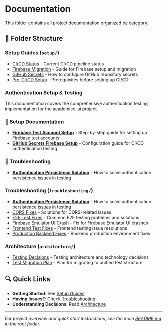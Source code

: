 # Documentation

This folder contains all project documentation organized by category.

## 📁 Folder Structure

### Setup Guides (`setup/`)

- [CI/CD Status](./setup/ci-cd-status.md) - Current CI/CD pipeline status
- [Firebase Migration](./setup/firebase-migration.md) - Guide for Firebase setup and migration
- [GitHub Secrets](./setup/github-secrets.md) - How to configure GitHub repository secrets
- [Pre-CI/CD Setup](./setup/pre-ci-cd-setup.md) - Prerequisites before setting up CI/CD

### Authentication Setup & Testing

This documentation covers the comprehensive authentication testing implementation for the academico-ai project.

### 🔧 **Setup Documentation**

- [**Firebase Test Account Setup**](setup/FIREBASE_TEST_ACCOUNT_SETUP.md) - Step-by-step guide for setting up Firebase test accounts
- [**GitHub Secrets Firebase Setup**](setup/GITHUB_SECRETS_FIREBASE_SETUP.md) - Configuration guide for CI/CD authentication testing

### 🔧 **Troubleshooting**

- [**Authentication Persistence Solution**](troubleshooting/AUTHENTICATION_PERSISTENCE_SOLUTION.md) - How to solve authentication persistence issues in testing

### Troubleshooting (`troubleshooting/`)

- [**Authentication Persistence Solution**](troubleshooting/AUTHENTICATION_PERSISTENCE_SOLUTION.md) - How to solve authentication persistence issues in testing
- [CORS Fixes](./troubleshooting/cors-fixes.md) - Solutions for CORS-related issues
- [E2E Test Fixes](./troubleshooting/e2e-test-fixes.md) - Common E2E testing problems and solutions
- [Firebase Emulator UI Crash](./troubleshooting/firebase-emulator-ui-crash.md) - Fix for Firebase Emulator UI crashes
- [Frontend Test Fixes](./troubleshooting/frontend-test-fixes.md) - Frontend testing issue resolutions
- [Production Backend Fixes](./troubleshooting/production-backend-fixes.md) - Backend production environment fixes

### Architecture (`architecture/`)

- [Testing Decisions](./architecture/testing-decisions.md) - Testing architecture and technology decisions
- [Test Migration Plan](./architecture/test-migration-plan.md) - Plan for migrating to unified test structure

## 🔍 Quick Links

- **Getting Started**: See [Setup Guides](./setup/)
- **Having Issues?**: Check [Troubleshooting](./troubleshooting/)
- **Understanding Decisions**: Read [Architecture](./architecture/)

---

_For project overview and quick start instructions, see the main [README.md](../README.md) in the root folder._

